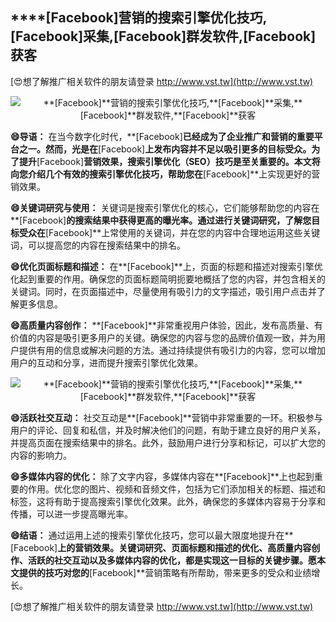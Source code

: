 ## ****[Facebook]**营销的搜索引擎优化技巧,**[Facebook]**采集,**[Facebook]**群发软件,**[Facebook]**获客**

[😍想了解推广相关软件的朋友请登录 http://www.vst.tw](http://www.vst.tw)

 <center><img src="https://vst.tw/MP4/tuiguang/png/8.png" alt="**[Facebook]**营销的搜索引擎优化技巧,**[Facebook]**采集,**[Facebook]**群发软件,**[Facebook]**获客"></center>

**😄导语：**
在当今数字化时代，**[Facebook]**已经成为了企业推广和营销的重要平台之一。然而，光是在**[Facebook]**上发布内容并不足以吸引更多的目标受众。为了提升**[Facebook]**营销效果，搜索引擎优化（SEO）技巧是至关重要的。本文将向您介绍几个有效的搜索引擎优化技巧，帮助您在**[Facebook]**上实现更好的营销效果。

**😄关键词研究与使用：**
关键词是搜索引擎优化的核心，它们能够帮助您的内容在**[Facebook]**的搜索结果中获得更高的曝光率。通过进行关键词研究，了解您目标受众在**[Facebook]**上常使用的关键词，并在您的内容中合理地运用这些关键词，可以提高您的内容在搜索结果中的排名。

**😄优化页面标题和描述：**
在**[Facebook]**上，页面的标题和描述对搜索引擎优化起到重要的作用。确保您的页面标题简明扼要地概括了您的内容，并包含相关的关键词。同时，在页面描述中，尽量使用有吸引力的文字描述，吸引用户点击并了解更多信息。

**😄高质量内容创作：**
**[Facebook]**非常重视用户体验，因此，发布高质量、有价值的内容是吸引更多用户的关键。确保您的内容与您的品牌价值观一致，并为用户提供有用的信息或解决问题的方法。通过持续提供有吸引力的内容，您可以增加用户的互动和分享，进而提升搜索引擎优化效果。

 <center><img src="https://vst.tw/MP4/tuiguang/png/5.png" alt="**[Facebook]**营销的搜索引擎优化技巧,**[Facebook]**采集,**[Facebook]**群发软件,**[Facebook]**获客"></center>

**😄活跃社交互动：**
社交互动是**[Facebook]**营销中非常重要的一环。积极参与用户的评论、回复和私信，并及时解决他们的问题，有助于建立良好的用户关系，并提高页面在搜索结果中的排名。此外，鼓励用户进行分享和标记，可以扩大您的内容的影响力。

**😄多媒体内容的优化：**
除了文字内容，多媒体内容在**[Facebook]**上也起到重要的作用。优化您的图片、视频和音频文件，包括为它们添加相关的标题、描述和标签，这将有助于提高搜索引擎优化效果。此外，确保您的多媒体内容易于分享和传播，可以进一步提高曝光率。

**😄结语：**
通过运用上述的搜索引擎优化技巧，您可以最大限度地提升在**[Facebook]**上的营销效果。关键词研究、页面标题和描述的优化、高质量内容创作、活跃的社交互动以及多媒体内容的优化，都是实现这一目标的关键步骤。愿本文提供的技巧对您的**[Facebook]**营销策略有所帮助，带来更多的受众和业绩增长。

[😍想了解推广相关软件的朋友请登录 http://www.vst.tw](http://www.vst.tw)



